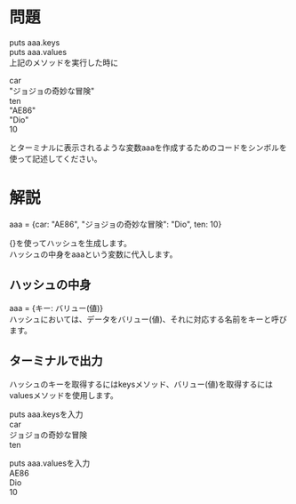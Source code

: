 # 問題  
  
puts aaa.keys  
puts aaa.values  
上記のメソッドを実行した時に  
  
  car  
  "ジョジョの奇妙な冒険"  
  ten  
  "AE86"  
  "Dio"  
  10  
  
とターミナルに表示されるような変数aaaを作成するためのコードをシンボルを使って記述してください。  
  
# 解説  
  
aaa = {car: "AE86", "ジョジョの奇妙な冒険": "Dio", ten: 10}
  
{}を使ってハッシュを生成します。  
ハッシュの中身をaaaという変数に代入します。  
  
## ハッシュの中身  
aaa = {キー: バリュー(値)}  
ハッシュにおいては、データをバリュー(値)、それに対応する名前をキーと呼びます。  
  
## ターミナルで出力  
ハッシュのキーを取得するにはkeysメソッド、バリュー(値)を取得するにはvaluesメソッドを使用します。  
  
puts aaa.keysを入力  
car  
ジョジョの奇妙な冒険  
ten  
  
puts aaa.valuesを入力  
AE86  
Dio  
10  
